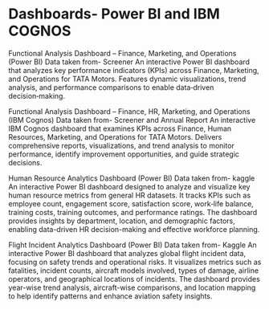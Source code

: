# Dashboards- Power BI and IBM COGNOS
Functional Analysis Dashboard – Finance, Marketing, and Operations (Power BI)
Data taken from- Screener
An interactive Power BI dashboard that analyzes key performance indicators (KPIs) across Finance, Marketing, and Operations for TATA Motors. Features dynamic visualizations, trend analysis, and performance comparisons to enable data‑driven decision‑making.

Functional Analysis Dashboard – Finance, HR, Marketing, and Operations (IBM Cognos)
Data taken from- Screener and Annual Report
An interactive IBM Cognos dashboard that examines KPIs across Finance, Human Resources, Marketing, and Operations for TATA Motors. Delivers comprehensive reports, visualizations, and trend analysis to monitor performance, identify improvement opportunities, and guide strategic decisions.

Human Resource Analytics Dashboard (Power BI)
Data taken from- kaggle
An interactive Power BI dashboard designed to analyze and visualize key human resource metrics from general HR datasets. It tracks KPIs such as employee count, engagement score, satisfaction score, work‑life balance, training costs, training outcomes, and performance ratings. The dashboard provides insights by department, location, and demographic factors, enabling data-driven HR decision-making and effective workforce planning.

Flight Incident Analytics Dashboard (Power BI)
Data taken from- Kaggle
An interactive Power BI dashboard that analyzes global flight incident data, focusing on safety trends and operational risks. It visualizes metrics such as fatalities, incident counts, aircraft models involved, types of damage, airline operators, and geographical locations of incidents. The dashboard provides year-wise trend analysis, aircraft-wise comparisons, and location mapping to help identify patterns and enhance aviation safety insights.

